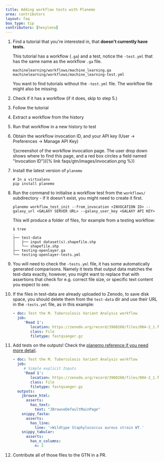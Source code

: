 ```yaml
---
title: Adding workflow tests with Planemo
area: contributors
layout: faq
box_type: tip
contributors: [hexylena]
---
```


1. Find a tutorial that you're interested in, that **doesn't currently have tests.**

   This tutorial has a workflow (`.ga`) and a test, notice the `-test.yml` that has the same name as the workflow `.ga` file.

   ```
   machinelearning/workflows/machine_learning.ga
   machinelearning/workflows/machine_learning-test.yml
   ```

   You want to find tutorials without the `-test.yml` file. The workflow file might also be missing.

2. Check if it has a workflow (if it does, skip to step 5.)
3. Follow the tutorial
4. Extract a workflow from the history
5. Run that workflow in a new history to test
6. Obtain the workflow invocation ID, and your API key (User → Preferences → Manage API Key)

   ![screenshot of the workflow invocation page. The user drop down shows where to find this page, and a red box circles a field named "Invocation ID"]({% link faqs/gtn/images/invocation.png %})

7. Install the latest version of `planemo`

   ```
   # In a virtualenv
   pip install planemo
   ```

8. Run the command to initialise a workflow test from the `workflows/` subdirectory - if it doesn't exist, you might need to create it first.

   ```
   planemo workflow_test_init --from_invocation <INVOCATION ID> --galaxy_url <GALAXY SERVER URL> --galaxy_user_key <GALAXY API KEY>
   ```

   This will produce a folder of files, for example from a testing workflow:

   ```
   $ tree
   .
   ├── test-data
   │   ├── input dataset(s).shapefile.shp
   │   └── shapefile.shp
   ├── testing-openlayer.ga
   └── testing-openlayer-tests.yml
   ```

9. You will need to check the `-tests.yml` file, it has some automatically generated comparisons. Namely it tests that output data matches the test-data exactly, however, you might want to replace that with assertions that check for e.g. correct file size, or specific text content you expect to see.

10. If the files in test-data are already uploaded to Zenodo, to save disk space, you should delete them from the `test-data` dir and use their URL in the `-tests.yml` file, as in this example:

    ```yaml
    - doc: Test the M. Tuberculosis Variant Analysis workflow
      job:
         'Read 1':
            location: https://zenodo.org/record/3960260/files/004-2_1.fastq.gz
            class: File
            filetype: fastqsanger.gz
    ```

11. Add tests on the outputs! Check the [planemo reference if you need more detail](https://planemo.readthedocs.io/en/latest/test_format.html).

    ```yaml
    - doc: Test the M. Tuberculosis Variant Analysis workflow
      job:
         # Simple explicit Inputs
         'Read 1':
            location: https://zenodo.org/record/3960260/files/004-2_1.fastq.gz
            class: File
            filetype: fastqsanger.gz
      outputs:
        jbrowse_html:
          asserts:
            has_text:
              text: "JBrowseDefaultMainPage"
        snippy_fasta:
          asserts:
            has_line:
              line: '>Wildtype Staphylococcus aureus strain WT.'
        snippy_tabular:
          asserts:
            has_n_columns:
              n: 2
    ```

12. Contribute all of those files to the GTN in a PR.
